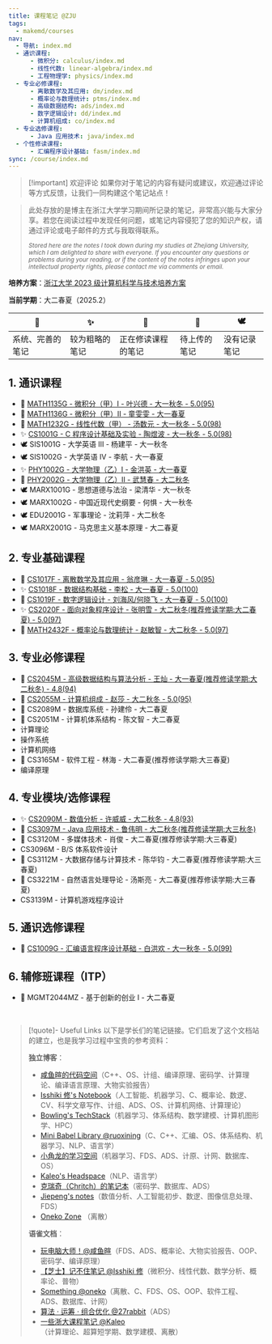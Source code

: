```yaml
---
title: 课程笔记 @ZJU
tags:
  - makemd/courses
nav:
  - 导航: index.md
  - 通识课程:
      - 微积分: calculus/index.md
      - 线性代数: linear-algebra/index.md
      - 工程物理学: physics/index.md
  - 专业必修课程:
      - 离散数学及其应用: dm/index.md
      - 概率论与数理统计: ptms/index.md
      - 高级数据结构: ads/index.md
      - 数字逻辑设计: dd/index.md
      - 计算机组成: co/index.md
  - 专业选修课程:
      - Java 应用技术: java/index.md
  - 个性修读课程:
      - 汇编程序设计基础: fasm/index.md
sync: /course/index.md
---
```


> [!important] 欢迎评论
> 如果你对于笔记的内容有疑问或建议，欢迎通过评论等方式反馈，让我们一同构建这个笔记站点！

> 此处存放的是博主在浙江大学学习期间所记录的笔记，非常高兴能与大家分享。若您在阅读过程中发现任何问题，或笔记内容侵犯了您的知识产权，请通过评论或电子邮件的方式与我取得联系。
>
> <i><small>Stored here are the notes I took down during my studies at Zhejiang University, which I am delighted to share with everyone. If you encounter any questions or problems during your reading, or if the content of the notes infringes upon your intellectual property rights, please contact me via comments or email.</small></i>

**培养方案**：[浙江大学 2023 级计算机科学与技术培养方案](https://pan.memset0.cn/Share/2024/12/14/%E6%B5%99%E6%B1%9F%E5%A4%A7%E5%AD%A62023%E7%BA%A7%E8%AE%A1%E7%AE%97%E6%9C%BA%E7%A7%91%E5%AD%A6%E4%B8%8E%E6%8A%80%E6%9C%AF%E4%B8%93%E4%B8%9A%E5%9F%B9%E5%85%BB%E6%96%B9%E6%A1%88.pdf)

**当前学期**：大二春夏（2025.2）

| 🔮               | ✨             | 🎯                 | 🚧           | 🕊️           |
| ---------------- | -------------- | ------------------ | ------------ | ------------ |
| 系统、完善的笔记 | 较为粗略的笔记 | 正在修读课程的笔记 | 待上传的笔记 | 没有记录笔记 |

## 1. 通识课程

- 🔮 [MATH1135G - 微积分（甲）Ⅰ - 叶兴德 - 大一秋冬 - 5.0(95)](./calculus/)
- 🔮 [MATH1136G - 微积分（甲）Ⅱ - 童雯雯 - 大一春夏](./calculus/)
- 🔮 [MATH1232G - 线性代数（甲） - 汤数元 - 大一秋冬 - 5.0(98)](./linear-algebra/)
- ✨ [CS1001G - C 程序设计基础及实验 - 陶煜波 - 大一秋冬 - 5.0(98)](./c-programming/)
- 🕊️ SIS1001G - 大学英语 Ⅲ - 杨建平 - 大一秋冬
- 🕊️ SIS1002G - 大学英语 Ⅳ - 李航 - 大一春夏
- ✨ [PHY1002G - 大学物理（乙）Ⅰ - 金洪英 - 大一春夏](/course/physics/)
- 🔮 [PHY2002G - 大学物理（乙）Ⅱ - 武慧春 - 大二秋冬](/course/physics/)
- 🕊️ MARX1001G - 思想道德与法治 - 梁清华 - 大一秋冬
- 🕊️ MARX1002G - 中国近现代史纲要 - 何惧 - 大一秋冬
- 🕊️ EDU2001G - 军事理论 - 沈莉萍 - 大二秋冬
- 🕊️ MARX2001G - 马克思主义基本原理 - 大二春夏

## 2. 专业基础课程

- 🔮 [CS1017F - 离散数学及其应用 - 翁彦琳 - 大一春夏 - 5.0(95)](/course/dm/)
- ✨ [CS1018F - 数据结构基础 - 李松 - 大一春夏 - 5.0(100)](/course/fds/)
- 🔮 [CS1019F - 数字逻辑设计 - 刘海风/何晓飞 - 大一春夏 - 5.0(100)](/course/dd/)
- ✨ [CS2020F - 面向对象程序设计 - 张明雪 - 大二秋冬(推荐修读学期:大二春夏) - 5.0(97)](/course/oop/)
- 🔮 [MATH2432F - 概率论与数理统计 - 赵敏智 - 大二秋冬 - 5.0(97)](/course/ptms/)

## 3. 专业必修课程

- 🔮 [CS2045M - 高级数据结构与算法分析 - 王灿 - 大一春夏(推荐修读学期:大二秋冬) - 4.8(94)](/course/ads/)
- 🔮 [CS2055M - 计算机组成 - 赵莎 - 大二秋冬 - 5.0(95)](/course/co/)
- 🎯 CS2089M - 数据库系统 - 孙建伶 - 大二春夏
- 🎯 CS2051M - 计算机体系结构 - 陈文智 - 大二春夏
- 计算理论
- 操作系统
- 计算机网络
- 🎯 CS3165M - 软件工程 - 林海 - 大二春夏(推荐修读学期:大三春夏)
- 编译原理

## 4. 专业模块/选修课程

- ✨ [CS2090M - 数值分析 - 许威威 - 大二秋冬 - 4.8(93)](/course/na/)
- 🔮 [CS3097M - Java 应用技术 - 鲁伟明 - 大二秋冬(推荐修读学期:大三秋冬)](/course/java/)
- 🎯 CS3120M - 多媒体技术 - 肖俊 - 大二春夏(推荐修读学期:大三春夏)
- CS3096M - B/S 体系软件设计
- 🎯 CS3112M - 大数据存储与计算技术 - 陈华钧 - 大二春夏(推荐修读学期:大三春夏)
- 🎯 CS3221M - 自然语言处理导论 - 汤斯亮 - 大二春夏(推荐修读学期:大三春夏)
- CS3139M - 计算机游戏程序设计

## 5. 通识选修课程

- 🔮 [CS1009G - 汇编语言程序设计基础 - 白洪欢 - 大一秋冬 - 5.0(99)](./fasm/)

## 6. 辅修班课程（ITP）

- 🎯 MGMT2044MZ - 基于创新的创业 I - 大二春夏

<br>

> [!quote]- Useful Links
> 以下是学长们的笔记链接。它们启发了这个文档站的建立，也是我学习过程中宝贵的参考资料：
>
> **独立博客**：
>
> -   [咸鱼暄的代码空间](https://xuan-insr.github.io/)（C++、OS、计组、编译原理、密码学、计算理论、编译语言原理、大物实验报告）
> -   [Isshiki 修's Notebook](https://note.isshikih.top/)（人工智能、机器学习、C、概率论、数逻、CV、科学文章写作、计组、ADS、OS、计算机网络、计算理论）
> -   [Bowling's TechStack](https://note.bowling233.top/)（机器学习、体系结构、数学建模、计算机图形学、HPC）
> -   [Mini Babel Library @ruoxining](https://ruoxining.github.io/OBvault/)（C、C++、汇编、OS、体系结构、机器学习、NLP、语言学）
> -   [小角龙的学习空间](https://zhang-each.github.io/My-CS-Notebook/)（机器学习、FDS、ADS、计原、计网、数据库、OS）
> -   [Kaleo's Headspace](https://kaleo996.github.io/)（NLP、语言学）
> -   [克瑞奇（Chritch）的笔记本](https://notes.zerokei.top/course/)（密码学、数据库、ADS）
> -   [Jiepeng's notes](https://note.jiepeng.tech/CS/)（数值分析、人工智能初步、数逻、图像信息处理、FDS）
> -   [Oneko Zone](https://oneko.zone/) （离散）
>
> **语雀文档**：
>
> -   [玩电脑大师！@咸鱼暄](https://www.yuque.com/xianyuxuan/coding/)（FDS、ADS、概率论、大物实验报告、OOP、密码学、编译原理）
> -   [【芝士】记不住笔记 @Isshiki 修](https://www.yuque.com/isshikixiu/notes)（微积分、线性代数、数学分析、概率论、普物）
> -   [Something @oneko](https://www.yuque.com/oneko/something/)（离散、C、FDS、OS、OOP、软件工程、ADS、数据库、计网）
> -   [算法 · 运筹 · 组合优化 @27rabbit](https://www.yuque.com/27rabbit/gi2sf3/)（ADS）
> -   [一些浙大课程笔记 @Kaleo](https://www.yuque.com/linguisty/zju_courses/)（计算理论、超算短学期、数学建模、离散）
